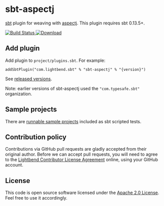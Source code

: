 sbt-aspectj
===========

[sbt] plugin for weaving with [aspectj]. This plugin requires sbt 0.13.5+.

[![Build Status](https://travis-ci.org/sbt/sbt-aspectj.png?branch=master)](https://travis-ci.org/sbt/sbt-aspectj)[ ![Download](https://api.bintray.com/packages/sbt/sbt-plugin-releases/sbt-aspectj/images/download.svg) ](https://bintray.com/sbt/sbt-plugin-releases/sbt-aspectj/_latestVersion)


Add plugin
----------

Add plugin to `project/plugins.sbt`. For example:

    addSbtPlugin("com.lightbend.sbt" % "sbt-aspectj" % "{version}")

See [released versions][releases].

Note: earlier versions of sbt-aspectj used the `"com.typesafe.sbt"` organization.


Sample projects
---------------

There are [runnable sample projects][samples] included as sbt scripted tests.


Contribution policy
-------------------

Contributions via GitHub pull requests are gladly accepted from their original
author. Before we can accept pull requests, you will need to agree to the
[Lightbend Contributor License Agreement][cla] online, using your GitHub account.


License
-------

This code is open source software licensed under the [Apache 2.0 License][apache]. Feel free to use it accordingly.


[sbt]: https://github.com/sbt/sbt
[aspectj]: http://www.eclipse.org/aspectj
[releases]: https://github.com/sbt/sbt-aspectj/releases
[samples]: https://github.com/sbt/sbt-aspectj/tree/master/src/sbt-test
[cla]: https://www.lightbend.com/contribute/cla
[apache]: http://www.apache.org/licenses/LICENSE-2.0.html
